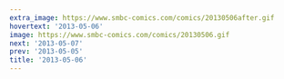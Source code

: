 ```yaml
---
extra_image: https://www.smbc-comics.com/comics/20130506after.gif
hovertext: '2013-05-06'
image: https://www.smbc-comics.com/comics/20130506.gif
next: '2013-05-07'
prev: '2013-05-05'
title: '2013-05-06'
---
```

